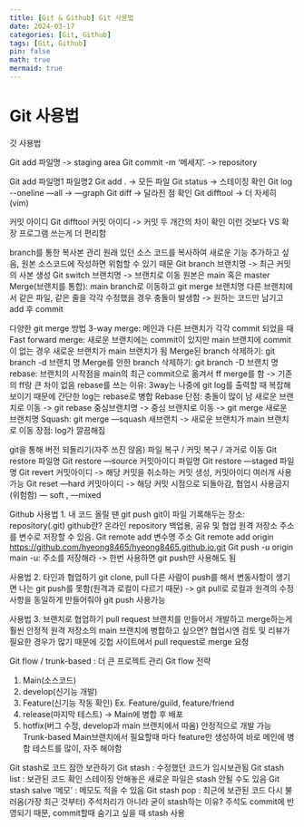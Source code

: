 ```yaml
---
title: [Git & Github] Git 사용법
date: 2024-03-17
categories: [Git, Github]
tags: [Git, Github]
pin: false
math: true
mermaid: true
---
```



# Git 사용법

깃 사용법

Git add 파일명              -> staging area
Git commit -m ‘메세지’.             -> repository


Git add 파일명1 파일명2
Git add .            -> 모든 파일
Git status          -> 스테이징 확인
Git log --oneline —all            -> 
—graph
Git diff           -> 달라진 점 확인
Git difftool        -> 더 자세히(vim)

커밋 아이디
Git difftool 커밋 아이디          -> 커밋 두 개간의 차이 확인
이런 것보다 VS 확장 프로그램 쓰는게 더 편리함

branch를 통한 복사본 관리
원래 있던 소스 코드를 복사하여 새로운 기능 추가하고 싶음, 원본 소스코드에 작성하면 위험할 수 있기 때문
Git branch 브랜치명 -> 최근 커밋의 사본 생성
Git switch 브랜치명 -> 브랜치로 이동
원본은 main 혹은 master
Merge(브랜치를 통합): main branch로 이동하고 git merge 브랜치명
다른 브랜치에서 같은 파일, 같은 줄을 각각 수정했을 경우 충돌이 발생함 -> 원하는 코드만 남기고 add 후 commit

다양한 git merge 방법
3-way merge: 메인과 다른 브랜치가 각각 commit 되었을 때
Fast forward merge: 새로운 브랜치에는 commit이 있지만 main 브랜치에 commit이 없는 경우 새로운 브랜치가 main 브랜치가 됨
Merge된 branch 삭제하기: git branch -d 브랜치 명
Merge를 안한 branch 삭제하기: git branch -D 브랜치 명
rebase: 브랜치의 시작점을 main의 최근 commit으로 옮겨서 ff merge를 함 -> 기존의 ff랑 큰 차이 없음
rebase를 쓰는 이유: 3way는 나중에 git log를 출력할 때 복잡해보이기 때문에 간단한 log는 rebase로 병합
Rebase 단점: 충돌이 많이 남
새로운 브랜치로 이동 -> git rebase 중심브랜치명 -> 중심 브랜치로 이동 -> git merge 새로운 브랜치명
Squash: git merge —squash 새브랜치 -> 새로운 브랜치가 main 브랜치로 이동
장점: log가 깔끔해짐

git을 통해 버전 되돌리기(자주 쓰진 않음)
파일 복구 / 커밋 복구 / 과거로 이동
Git restore 파일명
Git restore —source 커밋아이디 파일명
Git restore —staged 파일명
Git revert 커밋아이디          -> 해당 커밋을 취소하는 커밋 생성, 커밋아이디 여러개 사용 가능
Git reset —hard 커밋아이디      -> 해당 커밋 시점으로 되돌아감, 협업시 사용금지(위험함)
— soft , —mixed

Github 사용법 1. 내 코드 올릴 땐 git push
git이 파일 기록해두는 장소: repository(.git)
github란? 온라인 repository 백업용, 공유 및 협업
원격 저장소 주소를 변수로 저장할 수 있음. Git remote add 변수명 주소
Git remote add origin https://github.com/hyeong8465/hyeong8465.github.io.git
Git push -u origin main
-u: 주소를 저장해라 -> 한번 사용하면 git push만 사용해도 됨

사용법 2. 타인과 협업하기 git clone, pull
다른 사람이 push를 해서 변동사항이 생기면 나는 git push를 못함(원격과 로컬이 다르기 때문) -> git pull로 로컬과 원격의 수정사항을 동일하게 만들어줘야 git push 사용가능

사용법 3. 브랜치로 협업하기 pull request
브랜치를 만들어서 개발하고 merge하는게 훨씬 안정적
원격 저장소의 main 브랜치에 병합하고 싶으면? 협업시엔 검토 및 리뷰가 필요한 경우가 많기 때문에 깃헙 사이트에서 pull request로 merge 요청

Git flow / trunk-based : 더 큰 프로젝트 관리
Git flow 전략
1. Main(소스코드)
2. develop(신기능 개발)
3. Feature(신기능 작동 확인) Ex. Feature/guild, feature/friend
4. release(마지막 테스트) -> Main에 병합 후 배포
5. hotfix(버그 수정, develop과 main 브랜치에서 따옴)
안정적으로 개발 가능
Trunk-based
Main브랜치에서 필요할때 마다 feature만 생성하여 바로 메인에 병합
테스트를 많이, 자주 해야함

Git stash로 코드 잠깐 보관하기
Git stash : 수정했던 코드가 임시보관됨
Git stash list : 보관된 코드 확인
스테이징 안해놓은 새로운 파일은 stash 안될 수도 있음
Git stash salve ‘메모’ : 메모도 적을 수 있음
Git stash pop : 최근에 보관된 코드 다시 불러옴(가장 최근 것부터)
주석처리가 아니라 굳이 stash하는 이유? 주석도 commit에 반영되기 때문, commit할때 숨기고 싶을 때 stash 사용









